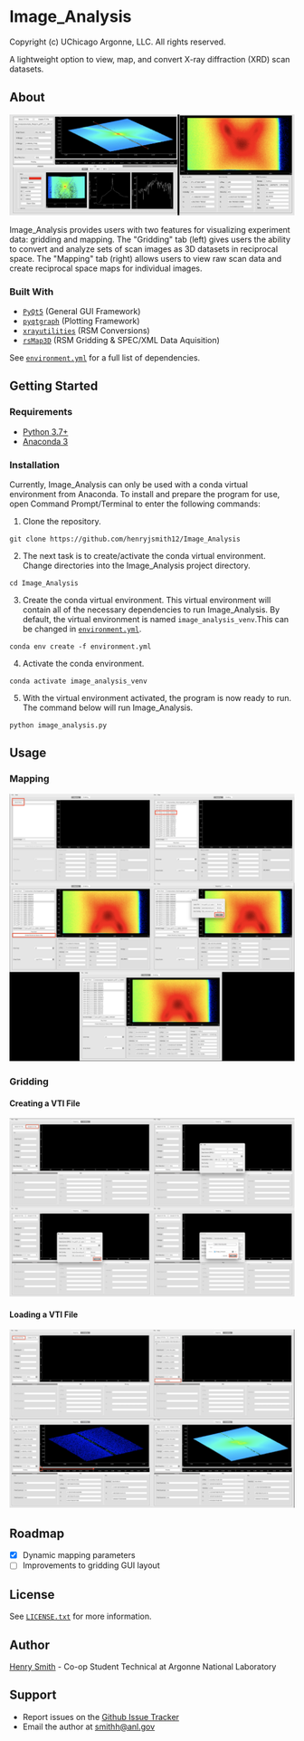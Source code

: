 # Image_Analysis

Copyright (c) UChicago Argonne, LLC. All rights reserved.

A lightweight option to view, map, and convert X-ray diffraction (XRD) scan datasets. 

## About

![Examples of Gridding and Mapping Features](https://github.com/henryjsmith12/Image_Analysis/blob/base/screenshots/README_About.png)

Image_Analysis provides users with two features for visualizing experiment data: gridding and mapping. The "Gridding" tab (left) gives users the ability to convert and analyze sets of scan images as 3D datasets in reciprocal space. The "Mapping" tab (right) allows users to view raw scan data and create reciprocal space maps for individual images. 

### Built With

* [`PyQt5`](https://github.com/baoboa/pyqt5) (General GUI Framework)
* [`pyqtgraph`](https://github.com/pyqtgraph/pyqtgraph) (Plotting Framework)
* [`xrayutilities`](https://github.com/dkriegner/xrayutilities) (RSM Conversions)
* [`rsMap3D`](https://github.com/AdvancedPhotonSource/rsMap3D) (RSM Gridding & SPEC/XML Data Aquisition)

See [`environment.yml`](https://github.com/henryjsmith12/Image_Analysis/blob/master/environment.yml) for a full list of dependencies.

## Getting Started

### Requirements

* [Python 3.7+](https://www.python.org/downloads/)
* [Anaconda 3](https://www.anaconda.com/products/individual)

### Installation

Currently, Image_Analysis can only be used with a conda virtual environment from Anaconda. To install and prepare the program for use, open Command Prompt/Terminal to enter the following commands:

1. Clone the repository.

```
git clone https://github.com/henryjsmith12/Image_Analysis
```

2. The next task is to create/activate the conda virtual environment. Change directories into the Image_Analysis project directory.

```
cd Image_Analysis
```

3. Create the conda virtual environment. This virtual environment will contain all of the necessary dependencies to run Image_Analysis. By default, the virtual environment is named `image_analysis_venv`.This can be changed in [`environment.yml`](https://github.com/henryjsmith12/Image_Analysis/blob/master/environment.yml).

```
conda env create -f environment.yml
```

4. Activate the conda environment. 

```
conda activate image_analysis_venv
```

5. With the virtual environment activated, the program is now ready to run. The command below will run Image_Analysis.

```
python image_analysis.py
```

## Usage

### Mapping

![Mapping Process](https://github.com/henryjsmith12/Image_Analysis/blob/base/screenshots/README_Mapping_Process.png)

### Gridding

#### Creating a VTI File

![Gridding - Creating a VTI File](https://github.com/henryjsmith12/Image_Analysis/blob/base/screenshots/README_Gridding_Create.png)

#### Loading a VTI File

![Gridding - Loading a VTI File](https://github.com/henryjsmith12/Image_Analysis/blob/base/screenshots/README_Gridding_Load.png)

## Roadmap

* [X] Dynamic mapping parameters
* [ ] Improvements to gridding GUI layout

## License

See [`LICENSE.txt`](https://github.com/henryjsmith12/Image_Analysis/blob/main/LICENSE) for more information.

## Author

[Henry Smith](https://www.linkedin.com/in/henry-smith-5956a0189/) - Co-op Student Technical at Argonne National Laboratory

## Support

* Report issues on the [Github Issue Tracker](https://github.com/henryjsmith12/Image_Analysis/issues)
* Email the author at smithh@anl.gov
